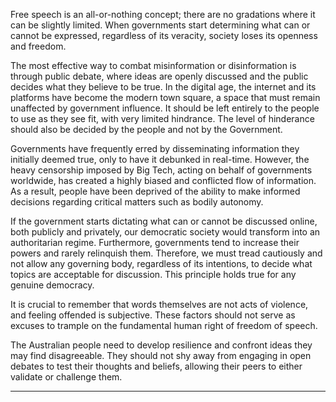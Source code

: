 Free speech is an all-or-nothing concept; there are no gradations where it can be slightly limited.
When governments start determining what can or cannot be expressed, regardless of its veracity,
society loses its openness and freedom.

The most effective way to combat misinformation or disinformation is through public debate, where
ideas are openly discussed and the public decides what they believe to be true. In the digital age, the
internet and its platforms have become the modern town square, a space that must remain
unaffected by government influence. It should be left entirely to the people to use as they see fit,
with very limited hindrance. The level of hinderance should also be decided by the people and not by
the Government.

Governments have frequently erred by disseminating information they initially deemed true, only to
have it debunked in real-time. However, the heavy censorship imposed by Big Tech, acting on behalf
of governments worldwide, has created a highly biased and conflicted flow of information. As a
result, people have been deprived of the ability to make informed decisions regarding critical matters
such as bodily autonomy.

If the government starts dictating what can or cannot be discussed online, both publicly and
privately, our democratic society would transform into an authoritarian regime. Furthermore,
governments tend to increase their powers and rarely relinquish them. Therefore, we must tread
cautiously and not allow any governing body, regardless of its intentions, to decide what topics are
acceptable for discussion. This principle holds true for any genuine democracy.

It is crucial to remember that words themselves are not acts of violence, and feeling offended is
subjective. These factors should not serve as excuses to trample on the fundamental human right of
freedom of speech.

The Australian people need to develop resilience and confront ideas they may find disagreeable.
They should not shy away from engaging in open debates to test their thoughts and beliefs, allowing
their peers to either validate or challenge them.


-----

